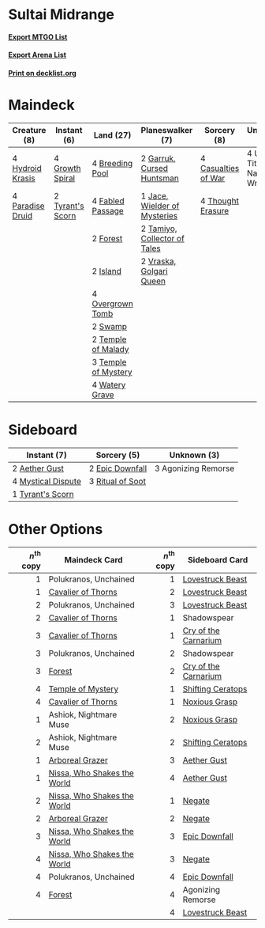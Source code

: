 # Sultai Midrange

#### [Export MTGO List](../collection/Sultai%20Midrange/Sultai%20Midrange.txt)
#### [Export Arena List](../collection/Sultai%20Midrange/Sultai%20Midrange_arena.txt)
#### [Print on decklist.org](http://decklist.org/?deckmain=4%09Breeding%20Pool%0A4%09Casualties%20of%20War%0A4%09Fabled%20Passage%0A2%09Forest%0A2%09Garruk,%20Cursed%20Huntsman%0A4%09Growth%20Spiral%0A4%09Hydroid%20Krasis%0A2%09Island%0A1%09Jace,%20Wielder%20of%20Mysteries%0A4%09Overgrown%20Tomb%0A4%09Paradise%20Druid%0A2%09Swamp%0A2%09Tamiyo,%20Collector%20of%20Tales%0A2%09Temple%20of%20Malady%0A3%09Temple%20of%20Mystery%0A4%09Thought%20Erasure%0A2%09Tyrant's%20Scorn%0A4%09Uro,%20Titan%20of%20Nature's%20Wrath%0A2%09Vraska,%20Golgari%20Queen%0A4%09Watery%20Grave&deckside=2%09Aether%20Gust%0A3%09Agonizing%20Remorse%0A2%09Epic%20Downfall%0A4%09Mystical%20Dispute%0A3%09Ritual%20of%20Soot%0A1%09Tyrant's%20Scorn)
# Maindeck

|                                       Creature (8)                                        |                                        Instant (6)                                        |                                          Land (27)                                           |                                           Planeswalker (7)                                            |                                         Sorcery (8)                                          |         Unknown (4)          |
|-------------------------------------------------------------------------------------------|-------------------------------------------------------------------------------------------|----------------------------------------------------------------------------------------------|-------------------------------------------------------------------------------------------------------|----------------------------------------------------------------------------------------------|------------------------------|
|4 [Hydroid Krasis](http://gatherer.wizards.com/Pages/Card/Details.aspx?multiverseid=457327)|4 [Growth Spiral](http://gatherer.wizards.com/Pages/Card/Details.aspx?multiverseid=457322) |4 [Breeding Pool](http://gatherer.wizards.com/Pages/Card/Details.aspx?multiverseid=97088)     |2 [Garruk, Cursed Huntsman](http://gatherer.wizards.com/Pages/Card/Details.aspx?multiverseid=473153)   |4 [Casualties of War](http://gatherer.wizards.com/Pages/Card/Details.aspx?multiverseid=461114)|4 Uro, Titan of Nature's Wrath|
|4 [Paradise Druid](http://gatherer.wizards.com/Pages/Card/Details.aspx?multiverseid=461098)|2 [Tyrant's Scorn](http://gatherer.wizards.com/Pages/Card/Details.aspx?multiverseid=461152)|4 [Fabled Passage](http://gatherer.wizards.com/Pages/Card/Details.aspx?multiverseid=473206)   |1 [Jace, Wielder of Mysteries](http://gatherer.wizards.com/Pages/Card/Details.aspx?multiverseid=460981)|4 [Thought Erasure](http://gatherer.wizards.com/Pages/Card/Details.aspx?multiverseid=452956)  |                              |
|                                                                                           |                                                                                           |2 [Forest](http://gatherer.wizards.com/Pages/Card/Details.aspx?multiverseid=439860)           |2 [Tamiyo, Collector of Tales](http://gatherer.wizards.com/Pages/Card/Details.aspx?multiverseid=461147)|                                                                                              |                              |
|                                                                                           |                                                                                           |2 [Island](http://gatherer.wizards.com/Pages/Card/Details.aspx?multiverseid=439857)           |2 [Vraska, Golgari Queen](http://gatherer.wizards.com/Pages/Card/Details.aspx?multiverseid=452963)     |                                                                                              |                              |
|                                                                                           |                                                                                           |4 [Overgrown Tomb](http://gatherer.wizards.com/Pages/Card/Details.aspx?multiverseid=405103)   |                                                                                                       |                                                                                              |                              |
|                                                                                           |                                                                                           |2 [Swamp](http://gatherer.wizards.com/Pages/Card/Details.aspx?multiverseid=439858)            |                                                                                                       |                                                                                              |                              |
|                                                                                           |                                                                                           |2 [Temple of Malady](http://gatherer.wizards.com/Pages/Card/Details.aspx?multiverseid=380515) |                                                                                                       |                                                                                              |                              |
|                                                                                           |                                                                                           |3 [Temple of Mystery](http://gatherer.wizards.com/Pages/Card/Details.aspx?multiverseid=373571)|                                                                                                       |                                                                                              |                              |
|                                                                                           |                                                                                           |4 [Watery Grave](http://gatherer.wizards.com/Pages/Card/Details.aspx?multiverseid=405114)     |                                                                                                       |                                                                                              |                              |


# Sideboard

|                                         Instant (7)                                         |                                        Sorcery (5)                                        |    Unknown (3)    |
|---------------------------------------------------------------------------------------------|-------------------------------------------------------------------------------------------|-------------------|
|2 [Aether Gust](http://gatherer.wizards.com/Pages/Card/Details.aspx?multiverseid=466796)     |2 [Epic Downfall](http://gatherer.wizards.com/Pages/Card/Details.aspx?multiverseid=473047) |3 Agonizing Remorse|
|4 [Mystical Dispute](http://gatherer.wizards.com/Pages/Card/Details.aspx?multiverseid=473020)|3 [Ritual of Soot](http://gatherer.wizards.com/Pages/Card/Details.aspx?multiverseid=452834)|                   |
|1 [Tyrant's Scorn](http://gatherer.wizards.com/Pages/Card/Details.aspx?multiverseid=461152)  |                                                                                           |                   |


# Other Options

|*n*<sup>th</sup> copy|                                            Maindeck Card                                             |*n*<sup>th</sup> copy|                                        Sideboard Card                                         |
|--------------------:|------------------------------------------------------------------------------------------------------|--------------------:|-----------------------------------------------------------------------------------------------|
|                    1|Polukranos, Unchained                                                                                 |                    1|[Lovestruck Beast](http://gatherer.wizards.com/Pages/Card/Details.aspx?multiverseid=473127)    |
|                    1|[Cavalier of Thorns](http://gatherer.wizards.com/Pages/Card/Details.aspx?multiverseid=466921)         |                    2|[Lovestruck Beast](http://gatherer.wizards.com/Pages/Card/Details.aspx?multiverseid=473127)    |
|                    2|Polukranos, Unchained                                                                                 |                    3|[Lovestruck Beast](http://gatherer.wizards.com/Pages/Card/Details.aspx?multiverseid=473127)    |
|                    2|[Cavalier of Thorns](http://gatherer.wizards.com/Pages/Card/Details.aspx?multiverseid=466921)         |                    1|Shadowspear                                                                                    |
|                    3|[Cavalier of Thorns](http://gatherer.wizards.com/Pages/Card/Details.aspx?multiverseid=466921)         |                    1|[Cry of the Carnarium](http://gatherer.wizards.com/Pages/Card/Details.aspx?multiverseid=457214)|
|                    3|Polukranos, Unchained                                                                                 |                    2|Shadowspear                                                                                    |
|                    3|[Forest](http://gatherer.wizards.com/Pages/Card/Details.aspx?multiverseid=439860)                     |                    2|[Cry of the Carnarium](http://gatherer.wizards.com/Pages/Card/Details.aspx?multiverseid=457214)|
|                    4|[Temple of Mystery](http://gatherer.wizards.com/Pages/Card/Details.aspx?multiverseid=373571)          |                    1|[Shifting Ceratops](http://gatherer.wizards.com/Pages/Card/Details.aspx?multiverseid=466948)   |
|                    4|[Cavalier of Thorns](http://gatherer.wizards.com/Pages/Card/Details.aspx?multiverseid=466921)         |                    1|[Noxious Grasp](http://gatherer.wizards.com/Pages/Card/Details.aspx?multiverseid=466864)       |
|                    1|Ashiok, Nightmare Muse                                                                                |                    2|[Noxious Grasp](http://gatherer.wizards.com/Pages/Card/Details.aspx?multiverseid=466864)       |
|                    2|Ashiok, Nightmare Muse                                                                                |                    2|[Shifting Ceratops](http://gatherer.wizards.com/Pages/Card/Details.aspx?multiverseid=466948)   |
|                    1|[Arboreal Grazer](http://gatherer.wizards.com/Pages/Card/Details.aspx?multiverseid=461076)            |                    3|[Aether Gust](http://gatherer.wizards.com/Pages/Card/Details.aspx?multiverseid=466796)         |
|                    1|[Nissa, Who Shakes the World](http://gatherer.wizards.com/Pages/Card/Details.aspx?multiverseid=461096)|                    4|[Aether Gust](http://gatherer.wizards.com/Pages/Card/Details.aspx?multiverseid=466796)         |
|                    2|[Nissa, Who Shakes the World](http://gatherer.wizards.com/Pages/Card/Details.aspx?multiverseid=461096)|                    1|[Negate](http://gatherer.wizards.com/Pages/Card/Details.aspx?multiverseid=423707)              |
|                    2|[Arboreal Grazer](http://gatherer.wizards.com/Pages/Card/Details.aspx?multiverseid=461076)            |                    2|[Negate](http://gatherer.wizards.com/Pages/Card/Details.aspx?multiverseid=423707)              |
|                    3|[Nissa, Who Shakes the World](http://gatherer.wizards.com/Pages/Card/Details.aspx?multiverseid=461096)|                    3|[Epic Downfall](http://gatherer.wizards.com/Pages/Card/Details.aspx?multiverseid=473047)       |
|                    4|[Nissa, Who Shakes the World](http://gatherer.wizards.com/Pages/Card/Details.aspx?multiverseid=461096)|                    3|[Negate](http://gatherer.wizards.com/Pages/Card/Details.aspx?multiverseid=423707)              |
|                    4|Polukranos, Unchained                                                                                 |                    4|[Epic Downfall](http://gatherer.wizards.com/Pages/Card/Details.aspx?multiverseid=473047)       |
|                    4|[Forest](http://gatherer.wizards.com/Pages/Card/Details.aspx?multiverseid=439860)                     |                    4|Agonizing Remorse                                                                              |
|                     |                                                                                                      |                    4|[Lovestruck Beast](http://gatherer.wizards.com/Pages/Card/Details.aspx?multiverseid=473127)    |

